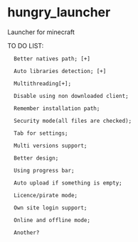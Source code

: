 hungry_launcher
===============

Launcher for minecraft

TO DO LIST:

      Better natives path; [+]
	  
	  Auto libraries detection; [+]
	  
	  Multithreading[+];
	  
	  Disable using non downloaded client;
	  
	  Remember installation path;
	  
	  Security mode(all files are checked);

      Tab for settings;

      Multi versions support;

      Better design; 
      
      Using progress bar;

      Auto upload if something is empty; 

      Licence/pirate mode;

      Own site login support; 

      Online and offline mode; 
	  
      Another? 
